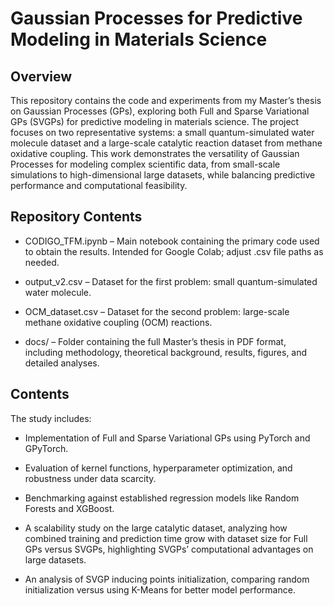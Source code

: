 # Gaussian Processes for Predictive Modeling in Materials Science
## Overview
This repository contains the code and experiments from my Master’s thesis on Gaussian Processes (GPs), exploring both Full and Sparse Variational GPs (SVGPs) for predictive modeling in materials science. The project focuses on two representative systems: a small quantum-simulated water molecule dataset and a large-scale catalytic reaction dataset from methane oxidative coupling. This work demonstrates the versatility of Gaussian Processes for modeling complex scientific data, from small-scale simulations to high-dimensional large datasets, while balancing predictive performance and computational feasibility.
## Repository Contents

- CODIGO_TFM.ipynb – Main notebook containing the primary code used to obtain the results. Intended for Google Colab; adjust .csv file paths as needed.

- output_v2.csv – Dataset for the first problem: small quantum-simulated water molecule.

- OCM_dataset.csv – Dataset for the second problem: large-scale methane oxidative coupling (OCM) reactions.

- docs/ – Folder containing the full Master’s thesis in PDF format, including methodology, theoretical background, results, figures, and detailed analyses.
## Contents
The study includes:

- Implementation of Full and Sparse Variational GPs using PyTorch and GPyTorch.

- Evaluation of kernel functions, hyperparameter optimization, and robustness under data scarcity.

- Benchmarking against established regression models like Random Forests and XGBoost.

- A scalability study on the large catalytic dataset, analyzing how combined training and prediction time grow with dataset size for Full GPs versus SVGPs, highlighting SVGPs’ computational advantages on large datasets.

- An analysis of SVGP inducing points initialization, comparing random initialization versus using K-Means for better model performance.

